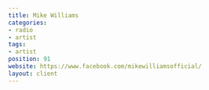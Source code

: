 ```yaml
---
title: Mike Williams
categories:
- radio
- artist
tags:
- artist
position: 91
website: https://www.facebook.com/mikewilliamsofficial/
layout: client
---
```


